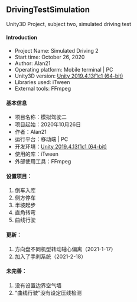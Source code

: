 ## DrivingTestSimulation
 Unity3D Project, subject two, simulated driving test
 
#### Introduction
 - Project Name: Simulated Driving 2
 - Start time: ‎October 26, 2020
 - Author: Alan21
 - Operating platform: Mobile terminal | PC
 - Unity3D version: [Unity 2019.4.13f1c1 (64-bit)](https://unity.cn/releases/full/2019)
 - Libraries used: iTween
 - External tools: FFmpeg

#### 基本信息
 - 项目名称：模拟驾驶二
 - 项目起始：‎2020‎年‎10‎月‎26‎日
 - 作者：Alan21
 - 运行平台：移动端 | PC
 - 开发环境：[Unity 2019.4.13f1c1 (64-bit)](https://unity.cn/releases/full/2019)
 - 使用的库：iTween
 - 外部使用工具：FFmpeg

#### 设置项目：
 1. 倒车入库
 3. 侧方停车　　
 4. 半坡起步　　
 5. 直角转弯　　
 6. 曲线行驶
 
#### 更新：
 1. 方向盘不同机型转动轴心偏离（2021-1-17） 
 2. 加入了手刹系统（2021-2-18）

#### 未完善：

 1. 没有设置边界空气墙
 2. “曲线行驶”没有设定压线检测
